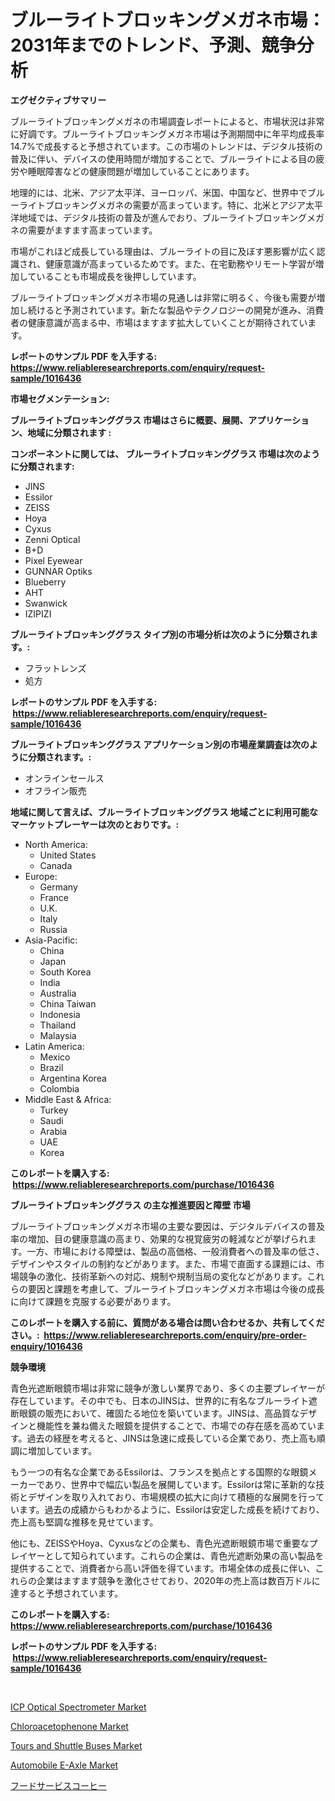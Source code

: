 <p><h1>ブルーライトブロッキングメガネ市場：2031年までのトレンド、予測、競争分析</h1></p><p><strong>エグゼクティブサマリー</strong></p>
<p><p>ブルーライトブロッキングメガネの市場調査レポートによると、市場状況は非常に好調です。ブルーライトブロッキングメガネ市場は予測期間中に年平均成長率14.7%で成長すると予想されています。この市場のトレンドは、デジタル技術の普及に伴い、デバイスの使用時間が増加することで、ブルーライトによる目の疲労や睡眠障害などの健康問題が増加していることにあります。</p><p>地理的には、北米、アジア太平洋、ヨーロッパ、米国、中国など、世界中でブルーライトブロッキングメガネの需要が高まっています。特に、北米とアジア太平洋地域では、デジタル技術の普及が進んでおり、ブルーライトブロッキングメガネの需要がますます高まっています。</p><p>市場がこれほど成長している理由は、ブルーライトの目に及ぼす悪影響が広く認識され、健康意識が高まっているためです。また、在宅勤務やリモート学習が増加していることも市場成長を後押ししています。</p><p>ブルーライトブロッキングメガネ市場の見通しは非常に明るく、今後も需要が増加し続けると予測されています。新たな製品やテクノロジーの開発が進み、消費者の健康意識が高まる中、市場はますます拡大していくことが期待されています。</p></p>
<p><strong>レポートのサンプル PDF を入手する: <a href="https://www.reliableresearchreports.com/enquiry/request-sample/1016436">https://www.reliableresearchreports.com/enquiry/request-sample/1016436</a></strong></p>
<p><strong>市場セグメンテーション:</strong></p>
<p><strong> ブルーライトブロッキンググラス 市場はさらに概要、展開、アプリケーション、地域に分類されます :</strong></p>
<p><strong>コンポーネントに関しては、 ブルーライトブロッキンググラス 市場は次のように分類されます: &nbsp;</strong></p>
<p><ul><li>JINS</li><li>Essilor</li><li>ZEISS</li><li>Hoya</li><li>Cyxus</li><li>Zenni Optical</li><li>B+D</li><li>Pixel Eyewear</li><li>GUNNAR Optiks</li><li>Blueberry</li><li>AHT</li><li>Swanwick</li><li>IZIPIZI</li></ul></p>
<p><strong> ブルーライトブロッキンググラス タイプ別の市場分析は次のように分類されます。:</strong></p>
<p><ul><li>フラットレンズ</li><li>処方</li></ul></p>
<p><strong>レポートのサンプル PDF を入手する: &nbsp;<a href="https://www.reliableresearchreports.com/enquiry/request-sample/1016436">https://www.reliableresearchreports.com/enquiry/request-sample/1016436</a></strong></p>
<p><strong> ブルーライトブロッキンググラス アプリケーション別の市場産業調査は次のように分類されます。:</strong></p>
<p><ul><li>オンラインセールス</li><li>オフライン販売</li></ul></p>
<p><strong>地域に関して言えば、ブルーライトブロッキンググラス 地域ごとに利用可能なマーケットプレーヤーは次のとおりです。:</strong></p>
<p><ul>
    <li>
        North America:
        <ul>
            <li>United States</li>
            <li>Canada</li>
        </ul>
    </li>
    <li>
        Europe:
        <ul>
            <li>Germany</li>
            <li>France</li>
            <li>U.K.</li>
            <li>Italy</li>
            <li>Russia</li>
        </ul>
    </li>
    <li>
        Asia-Pacific:
        <ul>
            <li>China</li>
            <li>Japan</li>
            <li>South Korea</li>
            <li>India</li>
            <li>Australia</li>
            <li>China Taiwan</li>
            <li>Indonesia</li>
            <li>Thailand</li>
            <li>Malaysia</li>
        </ul>
    </li>
    <li>
        Latin America:
        <ul>
            <li>Mexico</li>
            <li>Brazil</li>
            <li>Argentina Korea</li>
            <li>Colombia</li>
        </ul>
    </li>
    <li>
        Middle East & Africa:
        <ul>
            <li>Turkey</li>
            <li>Saudi</li>
            <li>Arabia</li>
            <li>UAE</li>
            <li>Korea</li>
        </ul>
    </li>
    </ul></p>
<p><strong>このレポートを購入する: &nbsp;<a href="https://www.reliableresearchreports.com/purchase/1016436">https://www.reliableresearchreports.com/purchase/1016436</a></strong></p>
<p><strong>ブルーライトブロッキンググラス の主な推進要因と障壁 市場</strong></p>
<p><p>ブルーライトブロッキングメガネ市場の主要な要因は、デジタルデバイスの普及率の増加、目の健康意識の高まり、効果的な視覚疲労の軽減などが挙げられます。一方、市場における障壁は、製品の高価格、一般消費者への普及率の低さ、デザインやスタイルの制約などがあります。また、市場で直面する課題には、市場競争の激化、技術革新への対応、規制や規制当局の変化などがあります。これらの要因と課題を考慮して、ブルーライトブロッキングメガネ市場は今後の成長に向けて課題を克服する必要があります。</p></p>
<p><strong>このレポートを購入する前に、質問がある場合は問い合わせるか、共有してください。:&nbsp; <a href="https://www.reliableresearchreports.com/enquiry/pre-order-enquiry/1016436">https://www.reliableresearchreports.com/enquiry/pre-order-enquiry/1016436</a></strong></p>
<p><strong>競争環境</strong></p>
<p><p>青色光遮断眼鏡市場は非常に競争が激しい業界であり、多くの主要プレイヤーが存在しています。その中でも、日本のJINSは、世界的に有名なブルーライト遮断眼鏡の販売において、確固たる地位を築いています。JINSは、高品質なデザインと機能性を兼ね備えた眼鏡を提供することで、市場での存在感を高めています。過去の経歴を考えると、JINSは急速に成長している企業であり、売上高も順調に増加しています。</p><p>もう一つの有名な企業であるEssilorは、フランスを拠点とする国際的な眼鏡メーカーであり、世界中で幅広い製品を展開しています。Essilorは常に革新的な技術とデザインを取り入れており、市場規模の拡大に向けて積極的な展開を行っています。過去の成績からもわかるように、Essilorは安定した成長を続けており、売上高も堅調な推移を見せています。</p><p>他にも、ZEISSやHoya、Cyxusなどの企業も、青色光遮断眼鏡市場で重要なプレイヤーとして知られています。これらの企業は、青色光遮断効果の高い製品を提供することで、消費者から高い評価を得ています。市場全体の成長に伴い、これらの企業はますます競争を激化させており、2020年の売上高は数百万ドルに達すると予想されています。</p></p>
<p><strong>このレポートを購入する: &nbsp; <a href="https://www.reliableresearchreports.com/purchase/1016436">https://www.reliableresearchreports.com/purchase/1016436</a></strong></p>
<p><strong>レポートのサンプル PDF を入手する: &nbsp;<a href="https://www.reliableresearchreports.com/enquiry/request-sample/1016436">https://www.reliableresearchreports.com/enquiry/request-sample/1016436</a></strong><strong></strong></p>
<p>&nbsp;</p>
<p><p><a href="https://view.publitas.com/reportprime-1/icp-optical-spectrometer-market-size-share-trends-analysis-report-by-material-by-type-by-end-user-by-region-and-segment-forecasts-2024-2031/">ICP Optical Spectrometer Market</a></p><p><a href="https://spotless-saver-8fd.notion.site/Chloroacetophenone-Market-Offer-Valuable-Insights-into-Market-Size-Market-Share-Market-Trends-and-83c3b2e13517432abf9fcd402cc77ccd">Chloroacetophenone Market</a></p><p><a href="https://issuu.com/reportprime-2/docs/tours-and-shuttle-buses-market-size-2030.pptx">Tours and Shuttle Buses Market</a></p><p><a href="https://issuu.com/reportprime-2/docs/automobile-e-axle-market-size-2030.pptx">Automobile E-Axle Market</a></p><p><a href="https://github.com/CloydAbbott2023/Market-Research-Report-List-1/blob/main/914034515757.md">フードサービスコーヒー</a></p></p>